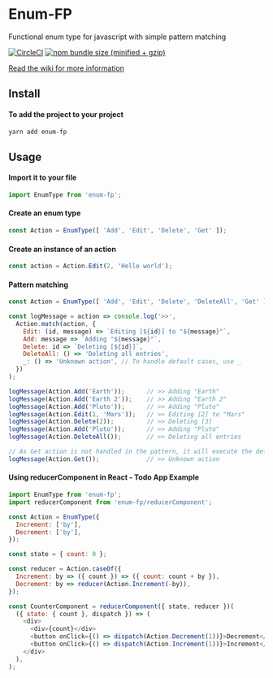 
# Enum-FP
Functional enum type for javascript with simple pattern matching

[![CircleCI](https://img.shields.io/circleci/project/github/phenax/enum-fp/master.svg?style=for-the-badge)](https://circleci.com/gh/phenax/enum-fp)
[![npm bundle size (minified + gzip)](https://img.shields.io/bundlephobia/minzip/enum-fp.svg?style=for-the-badge)](https://www.npmjs.com/package/enum-fp)


[Read the wiki for more information](https://github.com/phenax/enum-fp/wiki)

## Install

#### To add the project to your project
```bash
yarn add enum-fp
```

## Usage

#### Import it to your file
```js
import EnumType from 'enum-fp';
```

#### Create an enum type
```js
const Action = EnumType([ 'Add', 'Edit', 'Delete', 'Get' ]);
```

#### Create an instance of an action
```js
const action = Action.Edit(2, 'Hello world');
```

#### Pattern matching
```js
const Action = EnumType([ 'Add', 'Edit', 'Delete', 'DeleteAll', 'Get' ]);

const logMessage = action => console.log('>>', 
  Action.match(action, {
    Edit: (id, message) => `Editing [${id}] to "${message}"`,
    Add: message => `Adding "${message}"`,
    Delete: id => `Deleting [${id}]`,
    DeleteAll: () => 'Deleting all entries',
    _: () => 'Unknown action', // To handle default cases, use _
  })
);

logMessage(Action.Add('Earth'));      // >> Adding "Earth"
logMessage(Action.Add('Earth 2'));    // >> Adding "Earth 2"
logMessage(Action.Add('Pluto'));      // >> Adding "Pluto"
logMessage(Action.Edit(1, 'Mars'));   // >> Editing [2] to "Mars"
logMessage(Action.Delete(2));         // >> Deleting [3]
logMessage(Action.Add('Pluto'));      // >> Adding "Pluto"
logMessage(Action.DeleteAll());       // >> Deleting all entries

// As Get action is not handled in the pattern, it will execute the default
logMessage(Action.Get());             // >> Unknown action
```

#### Using reducerComponent in React - Todo App Example
```js
import EnumType from 'enum-fp';
import reducerComponent from 'enum-fp/reducerComponent';

const Action = EnumType({
  Increment: ['by'],
  Decrement: ['by'],
});

const state = { count: 0 };

const reducer = Action.caseOf({
  Increment: by => ({ count }) => ({ count: count + by }),
  Decrement: by => reducer(Action.Increment(-by)),
});

const CounterComponent = reducerComponent({ state, reducer })(
  ({ state: { count }, dispatch }) => (
    <div>
      <div>{count}</div>
      <button onClick={() => dispatch(Action.Decrement(1))}>Decrement</button>
      <button onClick={() => dispatch(Action.Increment(1))}>Increment</button>
    </div>
  ),
);
```

